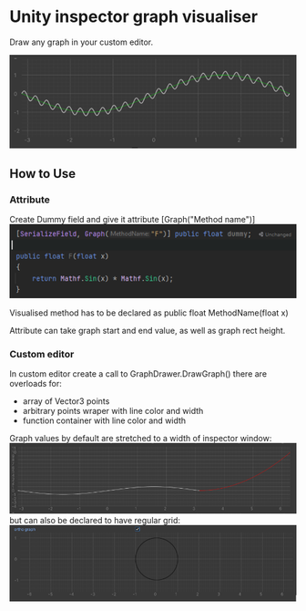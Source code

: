 
# Unity inspector graph visualiser

 Draw any graph in your custom editor.
 
 <p align="center">
  <img src="https://github.com/MPrzekop/Unity-Inspector-Graph/blob/images/Editor/GIT%20images/Main.png" width="700" title="hover text">
 </p>
 

## How to Use
### Attribute
Create Dummy field and give it attribute [Graph("Method name")]
![](https://github.com/MPrzekop/Unity-Inspector-Graph/blob/images/Editor/GIT%20images/Attribute.png)

Visualised method has to be declared as public float MethodName(float x)


Attribute can take graph start and end value, as well as graph rect height.

### Custom editor
In custom editor create a call to GraphDrawer.DrawGraph() there are overloads for:
* array of Vector3 points
* arbitrary points wraper with line color and width
* function container with line color and width

Graph values by default are stretched to a width of inspector window:
![](https://github.com/MPrzekop/Unity-Inspector-Graph/blob/images/Editor/GIT%20images/Stretched.png)
but can also be declared to have regular grid:
![](https://github.com/MPrzekop/Unity-Inspector-Graph/blob/images/Editor/GIT%20images/ortho.png)



